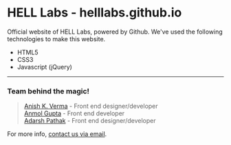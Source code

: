 # HELL Labs - helllabs.github.io
Official website of HELL Labs, powered by Github. We've used the following technologies to make this website.
- HTML5
- CSS3
- Javascript (jQuery)

---
### Team behind the magic!
> [Anish K. Verma](@ani227) - Front end designer/developer  
> [Anmol Gupta](@anmolgi1401) - Front end developer  
> [Adarsh Pathak](@d3vil0p3r) - Front end designer/developer

For more info, [contact us via email](mailto:hi@helllabs.in).
